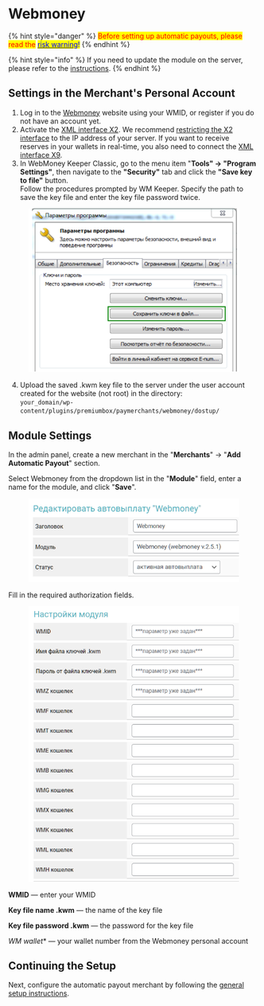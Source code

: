 # Webmoney

{% hint style="danger" %}
<mark style="color:red;">Before setting up automatic payouts, please read the</mark> [<mark style="color:blue;">risk warning</mark>](https://premium.gitbook.io/main/osnovnye-nastroiki/merchanty-i-avtovyplaty/avtovyplaty/preduprezhdenie-o-riskakh)<mark style="color:blue;">!</mark>
{% endhint %}

{% hint style="info" %}
If you need to update the module on the server, please refer to the [instructions](https://premium.gitbook.io/main/osnovnye-nastroiki/faq/obnovlenie-failov-skripta-na-servere/kak-obnovit-faily-na-servere#moduli-merchantov-i-avtovyplat).
{% endhint %}

## Settings in the Merchant's Personal Account

1. Log in to the [Webmoney](https://merchant.webmoney.ru/conf/default.asp) website using your WMID, or register if you do not have an account yet.
2. Activate the [XML interface X2](https://wiki.webmoney.ru/projects/webmoney/wiki/interfeys_x2). We recommend [restricting the X2 interface](https://security.webmoney.ru/) to the IP address of your server. If you want to receive reserves in your wallets in real-time, you also need to connect the [XML interface X9](https://wiki.webmoney.ru/projects/webmoney/wiki/interfeys_x9).
3. In WebMoney Keeper Classic, go to the menu item "**Tools" → "Program Settings"**, then navigate to the **"Security"** tab and click the **"Save key to file"** button.\
   Follow the procedures prompted by WM Keeper. Specify the path to save the key file and enter the key file password twice.

<figure><img src="../../../.gitbook/assets/Screenshot_36 (2)_eng.png" alt=""><figcaption></figcaption></figure>

4. Upload the saved .kwm key file to the server under the user account created for the website (not root) in the directory:\
   `your_domain/wp-content/plugins/premiumbox/paymerchants/webmoney/dostup/`

## Module Settings

In the admin panel, create a new merchant in the "**Merchants**" -> "**Add Automatic Payout**" section.

Select Webmoney from the dropdown list in the "**Module**" field, enter a name for the module, and click "**Save**".

<figure><img src="../../../.gitbook/assets/image (1551)_eng.png" alt="" width="438"><figcaption></figcaption></figure>

Fill in the required authorization fields.

<figure><img src="../../../.gitbook/assets/image (1552)_eng.png" alt="" width="447"><figcaption></figcaption></figure>

**WMID** — enter your WMID

**Key file name .kwm** — the name of the key file

**Key file password .kwm** — the password for the key file

**WM* wallet** — your wallet number from the Webmoney personal account

## Continuing the Setup

Next, configure the automatic payout merchant by following the [general setup instructions](https://premium.gitbook.io/rukovodstvo-polzovatelya/osnovnye-nastroiki/merchanty-i-avtovyplaty/avtovyplaty/obshie-nastroiki-merchantov-avtovyplat).